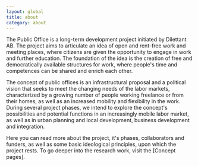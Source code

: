 ```yaml
---
layout: global
title: about
category: about
---
```


The Public Office is a long-term development project initiated by Dilettant AB. The project aims to articulate an idea of open and rent-free work and meeting places, where citizens are given the opportunity to engage in work and further education. The foundation of the idea is the creation of free and democratically available structures for work, where people's time and competences can be shared and enrich each other.   

The concept of public offices is an infrastructural proposal and a political vision that seeks to meet the changing needs of the labor markets, characterized by a growing number of people working freelance or from their homes, as well as an increased mobility and flexibility in the work. During several project phases, we intend to explore the concept's possibilities and potential functions in an increasingly mobile labor market, as well as in urban planning and local development, business development and integration.  

Here you can read more about the project, it's phases, collaborators and funders, as well as some basic ideological principles, upon which the project rests. To go deeper into the research work, visit the [Concept pages].
